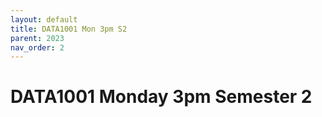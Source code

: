 ```yaml
---
layout: default
title: DATA1001 Mon 3pm S2
parent: 2023
nav_order: 2
---
```


# DATA1001 Monday 3pm Semester 2